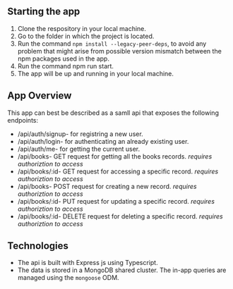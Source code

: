 ## Starting the app
1. Clone the respository in your local machine.
2. Go to the folder in which the project is located.
3. Run the command `npm install --legacy-peer-deps`, to avoid any problem that might arise from possible version mismatch between the npm packages used in the app.
4. Run the command npm run start.
5. The app will be up and running in your local machine.

## App Overview
This app can best be described as a samll api that exposes the following endpoints:
- /api/auth/signup- for registring a new user.
- /api/auth/login- for authenticating an already existing user.
- /api/auth/me- for getting the current user.
- /api/books- GET request for getting all the books records. *requires authoriztion to access*
- /api/books/:id- GET request for accessing a specific record. *requires authoriztion to access*
- /api/books- POST request for creating a new record. *requires authoriztion to access*
- /api/books/:id- PUT request for updating a specific record. *requires authoriztion to access*
- /api/books/:id- DELETE request for deleting a specific record. *requires authoriztion to access*


## Technologies
- The api is built with Express js using Typescript.
- The data is stored in a MongoDB shared cluster. The in-app queries are managed using the `mongoose` ODM.
